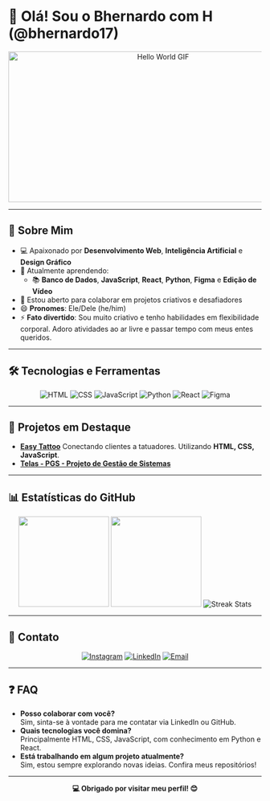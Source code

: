# 👋 Olá! Sou o Bhernardo com H  (@bhernardo17)

<div align="center">
  <img src="https://media.giphy.com/media/xT9IgzoKnwFNmISR8I/giphy.gif" width="600" height="300" alt="Hello World GIF"/>
</div>

---

## 🚀 Sobre Mim  
- 💻 Apaixonado por **Desenvolvimento Web**, **Inteligência Artificial** e **Design Gráfico**  
- 🌱 Atualmente aprendendo:  
  - 📚 **Banco de Dados**, **JavaScript**, **React**, **Python**, **Figma** e **Edição de Vídeo**  
- 💬 Estou aberto para colaborar em projetos criativos e desafiadores  
- 😄 **Pronomes**: Ele/Dele (he/him)  
- ⚡ **Fato divertido**: Sou muito criativo e tenho habilidades em flexibilidade corporal. Adoro atividades ao ar livre e passar tempo com meus entes queridos.  

---

## 🛠 Tecnologias e Ferramentas  
<div align="center">
  <img src="https://img.shields.io/badge/-HTML-E34F26?style=for-the-badge&logo=html5&logoColor=white" alt="HTML">
  <img src="https://img.shields.io/badge/-CSS-1572B6?style=for-the-badge&logo=css3&logoColor=white" alt="CSS">
  <img src="https://img.shields.io/badge/-JavaScript-F7DF1E?style=for-the-badge&logo=javascript&logoColor=black" alt="JavaScript">
  <img src="https://img.shields.io/badge/-Python-3776AB?style=for-the-badge&logo=python&logoColor=white" alt="Python">
  <img src="https://img.shields.io/badge/-React-61DAFB?style=for-the-badge&logo=react&logoColor=black" alt="React">
  <img src="https://img.shields.io/badge/-Figma-F24E1E?style=for-the-badge&logo=figma&logoColor=white" alt="Figma">
</div>

---

## 🚀 Projetos em Destaque  
- [**Easy Tattoo**]([https://github.com/bhernardo17/Easy-Tattoo](https://github.com/bhernardo17/Easy-Tatto-v1))  
  Conectando clientes a tatuadores. Utilizando **HTML, CSS, JavaScript**.  
- [**Telas - PGS - Projeto de Gestão de Sistemas**](https://github.com/bhernardo17/PGS-v2)  
  

---

## 📊 Estatísticas do GitHub  
<div align="center">
  <img height="180em" src="https://github-readme-stats.vercel.app/api?username=bhernardo17&show_icons=true&theme=dark&include_all_commits=true&count_private=true"/>
  <img height="180em" src="https://github-readme-stats.vercel.app/api/top-langs/?username=bhernardo17&layout=compact&langs_count=7&theme=dark"/>
  <img src="https://github-readme-streak-stats.herokuapp.com/?user=bhernardo17&theme=dark" alt="Streak Stats">
</div>

---

## 🔗 Contato  
<div align="center">
  <a href="https://www.instagram.com/bhernardo17/" target="_blank"><img src="https://img.shields.io/badge/-Instagram-%23E4405F?style=for-the-badge&logo=instagram&logoColor=white" alt="Instagram"></a>
  <a href="https://www.linkedin.com/in/bhernardo-ramos-vieira-50b343272/" target="_blank"><img src="https://img.shields.io/badge/-LinkedIn-%230077B5?style=for-the-badge&logo=linkedin&logoColor=white" alt="LinkedIn"></a>
  <a href="mailto:bhernardooficial@gmail.com"><img src="https://img.shields.io/badge/-Email-D14836?style=for-the-badge&logo=gmail&logoColor=white" alt="Email"></a>
</div>

---

## ❓ FAQ  
- **Posso colaborar com você?**  
  Sim, sinta-se à vontade para me contatar via LinkedIn ou GitHub.  
- **Quais tecnologias você domina?**  
  Principalmente HTML, CSS, JavaScript, com conhecimento em Python e React.  
- **Está trabalhando em algum projeto atualmente?**  
  Sim, estou sempre explorando novas ideias. Confira meus repositórios!  

---

<div align="center">
  <strong>💻 Obrigado por visitar meu perfil! 😊</strong>
</div>
